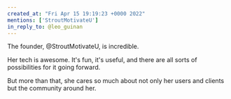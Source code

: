 ```yaml
---
created_at: "Fri Apr 15 19:19:23 +0000 2022"
mentions: ['StroutMotivateU']
in_reply_to: @leo_guinan
---
```


The founder, @StroutMotivateU, is incredible.

Her tech is awesome. It's fun, it's useful, and there are all sorts of possibilities for it going forward.

But more than that, she cares so much about not only her users and clients but the community around her.